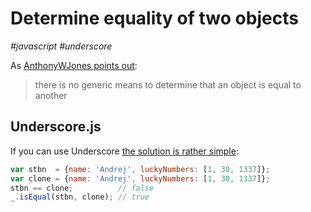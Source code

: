# Determine equality of two objects

_#javascript_ _#underscore_

As [AnthonyWJones points out](http://stackoverflow.com/a/201471/2040520):

> there is no generic means to determine that an object is equal to another

## Underscore.js

If you can use Underscore [the solution is rather simple](http://underscorejs.org/#isEqual):

```javascript
var stbn  = {name: 'Andrej', luckyNumbers: [1, 30, 1337]};
var clone = {name: 'Andrej', luckyNumbers: [1, 30, 1337]};
stbn == clone;          // false
_.isEqual(stbn, clone); // true
```
